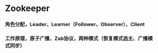 # Zookeeper

### 角色分配，Leader、Learner（Follower、Observer）、Client

### 工作原理，原子广播，Zab协议，两种模式（恢复模式选主、广播模式同步）